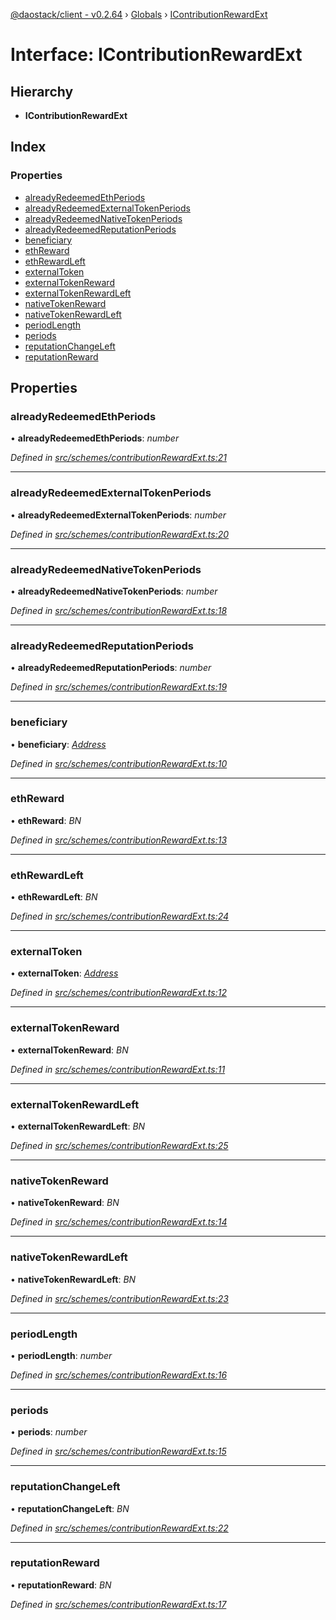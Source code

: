 [@daostack/client - v0.2.64](../README.md) › [Globals](../globals.md) › [IContributionRewardExt](icontributionrewardext.md)

# Interface: IContributionRewardExt

## Hierarchy

* **IContributionRewardExt**

## Index

### Properties

* [alreadyRedeemedEthPeriods](icontributionrewardext.md#alreadyredeemedethperiods)
* [alreadyRedeemedExternalTokenPeriods](icontributionrewardext.md#alreadyredeemedexternaltokenperiods)
* [alreadyRedeemedNativeTokenPeriods](icontributionrewardext.md#alreadyredeemednativetokenperiods)
* [alreadyRedeemedReputationPeriods](icontributionrewardext.md#alreadyredeemedreputationperiods)
* [beneficiary](icontributionrewardext.md#beneficiary)
* [ethReward](icontributionrewardext.md#ethreward)
* [ethRewardLeft](icontributionrewardext.md#ethrewardleft)
* [externalToken](icontributionrewardext.md#externaltoken)
* [externalTokenReward](icontributionrewardext.md#externaltokenreward)
* [externalTokenRewardLeft](icontributionrewardext.md#externaltokenrewardleft)
* [nativeTokenReward](icontributionrewardext.md#nativetokenreward)
* [nativeTokenRewardLeft](icontributionrewardext.md#nativetokenrewardleft)
* [periodLength](icontributionrewardext.md#periodlength)
* [periods](icontributionrewardext.md#periods)
* [reputationChangeLeft](icontributionrewardext.md#reputationchangeleft)
* [reputationReward](icontributionrewardext.md#reputationreward)

## Properties

###  alreadyRedeemedEthPeriods

• **alreadyRedeemedEthPeriods**: *number*

*Defined in [src/schemes/contributionRewardExt.ts:21](https://github.com/dorgtech/client/blob/19b4373/src/schemes/contributionRewardExt.ts#L21)*

___

###  alreadyRedeemedExternalTokenPeriods

• **alreadyRedeemedExternalTokenPeriods**: *number*

*Defined in [src/schemes/contributionRewardExt.ts:20](https://github.com/dorgtech/client/blob/19b4373/src/schemes/contributionRewardExt.ts#L20)*

___

###  alreadyRedeemedNativeTokenPeriods

• **alreadyRedeemedNativeTokenPeriods**: *number*

*Defined in [src/schemes/contributionRewardExt.ts:18](https://github.com/dorgtech/client/blob/19b4373/src/schemes/contributionRewardExt.ts#L18)*

___

###  alreadyRedeemedReputationPeriods

• **alreadyRedeemedReputationPeriods**: *number*

*Defined in [src/schemes/contributionRewardExt.ts:19](https://github.com/dorgtech/client/blob/19b4373/src/schemes/contributionRewardExt.ts#L19)*

___

###  beneficiary

• **beneficiary**: *[Address](../globals.md#address)*

*Defined in [src/schemes/contributionRewardExt.ts:10](https://github.com/dorgtech/client/blob/19b4373/src/schemes/contributionRewardExt.ts#L10)*

___

###  ethReward

• **ethReward**: *BN*

*Defined in [src/schemes/contributionRewardExt.ts:13](https://github.com/dorgtech/client/blob/19b4373/src/schemes/contributionRewardExt.ts#L13)*

___

###  ethRewardLeft

• **ethRewardLeft**: *BN*

*Defined in [src/schemes/contributionRewardExt.ts:24](https://github.com/dorgtech/client/blob/19b4373/src/schemes/contributionRewardExt.ts#L24)*

___

###  externalToken

• **externalToken**: *[Address](../globals.md#address)*

*Defined in [src/schemes/contributionRewardExt.ts:12](https://github.com/dorgtech/client/blob/19b4373/src/schemes/contributionRewardExt.ts#L12)*

___

###  externalTokenReward

• **externalTokenReward**: *BN*

*Defined in [src/schemes/contributionRewardExt.ts:11](https://github.com/dorgtech/client/blob/19b4373/src/schemes/contributionRewardExt.ts#L11)*

___

###  externalTokenRewardLeft

• **externalTokenRewardLeft**: *BN*

*Defined in [src/schemes/contributionRewardExt.ts:25](https://github.com/dorgtech/client/blob/19b4373/src/schemes/contributionRewardExt.ts#L25)*

___

###  nativeTokenReward

• **nativeTokenReward**: *BN*

*Defined in [src/schemes/contributionRewardExt.ts:14](https://github.com/dorgtech/client/blob/19b4373/src/schemes/contributionRewardExt.ts#L14)*

___

###  nativeTokenRewardLeft

• **nativeTokenRewardLeft**: *BN*

*Defined in [src/schemes/contributionRewardExt.ts:23](https://github.com/dorgtech/client/blob/19b4373/src/schemes/contributionRewardExt.ts#L23)*

___

###  periodLength

• **periodLength**: *number*

*Defined in [src/schemes/contributionRewardExt.ts:16](https://github.com/dorgtech/client/blob/19b4373/src/schemes/contributionRewardExt.ts#L16)*

___

###  periods

• **periods**: *number*

*Defined in [src/schemes/contributionRewardExt.ts:15](https://github.com/dorgtech/client/blob/19b4373/src/schemes/contributionRewardExt.ts#L15)*

___

###  reputationChangeLeft

• **reputationChangeLeft**: *BN*

*Defined in [src/schemes/contributionRewardExt.ts:22](https://github.com/dorgtech/client/blob/19b4373/src/schemes/contributionRewardExt.ts#L22)*

___

###  reputationReward

• **reputationReward**: *BN*

*Defined in [src/schemes/contributionRewardExt.ts:17](https://github.com/dorgtech/client/blob/19b4373/src/schemes/contributionRewardExt.ts#L17)*

